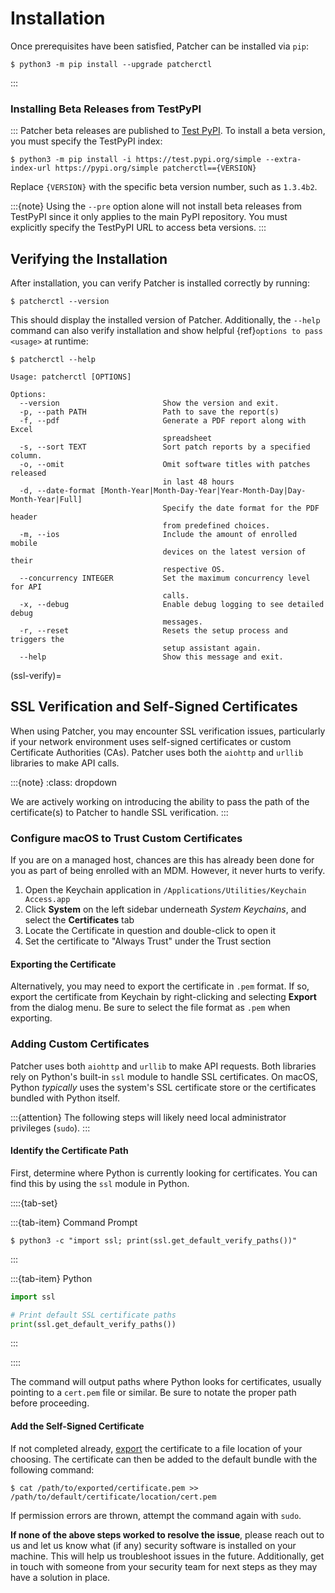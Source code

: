 # Installation

Once prerequisites have been satisfied, Patcher can be installed via `pip`:

```console
$ python3 -m pip install --upgrade patcherctl
```
:::
### Installing Beta Releases from TestPyPI
:::
Patcher beta releases are published to [Test PyPI](https://test.pypi.org/project/patcherctl/). To install a beta version, you must specify the TestPyPI index:

```console
$ python3 -m pip install -i https://test.pypi.org/simple --extra-index-url https://pypi.org/simple patcherctl=={VERSION}
```

Replace `{VERSION}` with the specific beta version number, such as `1.3.4b2`.

:::{note}
Using the `--pre` option alone will not install beta releases from TestPyPI since it only applies to the main PyPI repository. You must explicitly specify the TestPyPI URL to access beta versions.
:::

## Verifying the Installation

After installation, you can verify Patcher is installed correctly by running: 

```console
$ patcherctl --version
```

This should display the installed version of Patcher. Additionally, the `--help` command can also verify installation and show helpful {ref}`options to pass <usage>` at runtime: 

```shell
$ patcherctl --help

Usage: patcherctl [OPTIONS]

Options:
  --version                       Show the version and exit.
  -p, --path PATH                 Path to save the report(s)
  -f, --pdf                       Generate a PDF report along with Excel
                                  spreadsheet
  -s, --sort TEXT                 Sort patch reports by a specified column.
  -o, --omit                      Omit software titles with patches released
                                  in last 48 hours
  -d, --date-format [Month-Year|Month-Day-Year|Year-Month-Day|Day-Month-Year|Full]
                                  Specify the date format for the PDF header
                                  from predefined choices.
  -m, --ios                       Include the amount of enrolled mobile
                                  devices on the latest version of their
                                  respective OS.
  --concurrency INTEGER           Set the maximum concurrency level for API
                                  calls.
  -x, --debug                     Enable debug logging to see detailed debug
                                  messages.
  -r, --reset                     Resets the setup process and triggers the
                                  setup assistant again.
  --help                          Show this message and exit.
```

(ssl-verify)=
## SSL Verification and Self-Signed Certificates 

When using Patcher, you may encounter SSL verification issues, particularly if your network environment uses self-signed certificates or custom Certificate Authorities (CAs). Patcher uses both the `aiohttp` and `urllib` libraries to make API calls.

:::{note}
:class: dropdown

We are actively working on introducing the ability to pass the path of the certificate(s) to Patcher to handle SSL verification. 
:::

### Configure macOS to Trust Custom Certificates

If you are on a managed host, chances are this has already been done for you as part of being enrolled with an MDM. However, it never hurts to verify. 

1. Open the Keychain application in `/Applications/Utilities/Keychain Access.app`
2. Click **System** on the left sidebar underneath *System Keychains*, and select the **Certificates** tab
3. Locate the Certificate in question and double-click to open it
4. Set the certificate to "Always Trust" under the Trust section

#### Exporting the Certificate

Alternatively, you may need to export the certificate in `.pem` format. If so, export the certificate from Keychain by right-clicking and selecting **Export** from the dialog menu. Be sure to select the file format as `.pem` when exporting. 

### Adding Custom Certificates

Patcher uses both `aiohttp` and `urllib` to make API requests. Both libraries rely on Python's built-in `ssl` module to handle SSL certificates. On macOS, Python *typically* uses the system's SSL certificate store or the certificates bundled with Python itself. 

:::{attention}
The following steps will likely need local administrator privileges (`sudo`). 
:::

#### Identify the Certificate Path

First, determine where Python is currently looking for certificates. You can find this by using the `ssl` module in Python.

::::{tab-set}

:::{tab-item} Command Prompt
```console
$ python3 -c "import ssl; print(ssl.get_default_verify_paths())"
```
:::

:::{tab-item} Python
```python
import ssl

# Print default SSL certificate paths
print(ssl.get_default_verify_paths())
```
:::

::::

The command will output paths where Python looks for certificates, usually pointing to a `cert.pem` file or similar. Be sure to notate the proper path before proceeding.

#### Add the Self-Signed Certificate

If not completed already, [export](#exporting-the-certificate) the certificate to a file location of your choosing. The certificate can then be added to the default bundle with the following command: 

```console
$ cat /path/to/exported/certificate.pem >> /path/to/default/certificate/location/cert.pem
```

If permission errors are thrown, attempt the command again with `sudo`. 

**If none of the above steps worked to resolve the issue**, please reach out to us and let us know what (if any) security software is installed on your machine. This will help us troubleshoot issues in the future. Additionally, get in touch with someone from your security team for next steps as they may have a solution in place. 
